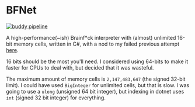 # BFNet
[![buddy pipeline](https://app.buddy.works/cainy-a/bfnet/pipelines/pipeline/313407/badge.svg?token=537b401f436f16f2fb7cc5edefd041f3aa593895b89e70cf2ca999b54ea0fdb8 "buddy pipeline")](https://app.buddy.works/cainy-a/bfnet/pipelines/pipeline/313407)

A high-performance(~ish) Brainf*ck interpreter with (almost) unlimited 16-bit memory cells, written in C#, with a nod to my failed previous attempt [here](https://github.com/cainy-a/MindMangler).

16 bits should be the most you'll need.
I considered using 64-bits to make it faster for CPUs to deal with, but decided that it was wasteful.

The maximum amount of memory cells is `2,147,483,647` (the signed 32-bit limit). I could have used `BigInteger` for unlimited cells, but that is slow. I was going to use a `ulong` (unsigned 64 bit integer), but indexing in dotnet uses `int` (signed 32 bit integer) for everything.
